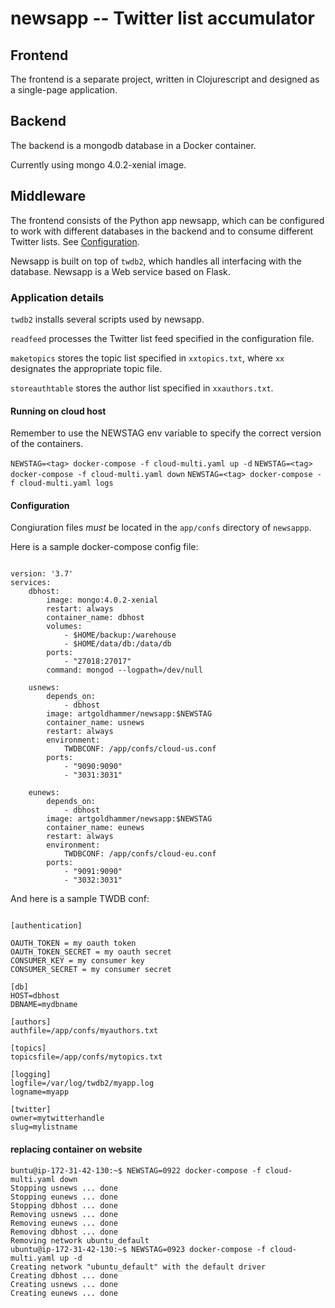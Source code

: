 # newsapp -- Twitter list accumulator

## Frontend

The frontend is a separate project, written in Clojurescript and designed as a single-page application.

## Backend

The backend is a mongodb database in a Docker container.

Currently using mongo 4.0.2-xenial image.

## Middleware

The frontend consists of the Python app newsapp, which can be configured to work with different databases in the backend and to consume different Twitter lists. See [Configuration](#configuration).

Newsapp is built on top of ```twdb2```, which handles all interfacing with the database. Newsapp is a Web service based on Flask.

### Application details

`twdb2` installs several scripts used by newsapp.

`readfeed` processes the Twitter list feed specified in the configuration file.

`maketopics` stores the topic list specified in `xxtopics.txt`, where `xx` designates the appropriate topic file.

`storeauthtable` stores the author list specified in `xxauthors.txt`.

#### Running on cloud host

Remember to use the NEWSTAG env variable to specify the correct version
of the containers.

`NEWSTAG=<tag> docker-compose -f cloud-multi.yaml up -d`
`NEWSTAG=<tag> docker-compose -f cloud-multi.yaml down`
`NEWSTAG=<tag> docker-compose -f cloud-multi.yaml logs`

#### Configuration

Congiuration files *must* be located in the `app/confs` directory of `newsappp`.

Here is a sample docker-compose config file:

```

version: '3.7'
services:
	dbhost:
		image: mongo:4.0.2-xenial
		restart: always
		container_name: dbhost
		volumes:
			- $HOME/backup:/warehouse
			- $HOME/data/db:/data/db
		ports:
			- "27018:27017"
		command: mongod --logpath=/dev/null

	usnews:
		depends_on:
			- dbhost
		image: artgoldhammer/newsapp:$NEWSTAG
		container_name: usnews
		restart: always
		environment:
			TWDBCONF: /app/confs/cloud-us.conf
		ports:
			- "9090:9090"
			- "3031:3031"

	eunews:
		depends_on:
			- dbhost
		image: artgoldhammer/newsapp:$NEWSTAG
		container_name: eunews
		restart: always
		environment:
			TWDBCONF: /app/confs/cloud-eu.conf
		ports:
			- "9091:9090"
			- "3032:3031"
```

And here is a sample TWDB conf:

```

[authentication]

OAUTH_TOKEN = my oauth token
OAUTH_TOKEN_SECRET = my oauth secret
CONSUMER_KEY = my consumer key
CONSUMER_SECRET = my consumer secret

[db]
HOST=dbhost
DBNAME=mydbname

[authors]
authfile=/app/confs/myauthors.txt

[topics]
topicsfile=/app/confs/mytopics.txt

[logging]
logfile=/var/log/twdb2/myapp.log
logname=myapp

[twitter]
owner=mytwitterhandle
slug=mylistname
```

#### replacing container on website

```
buntu@ip-172-31-42-130:~$ NEWSTAG=0922 docker-compose -f cloud-multi.yaml down
Stopping usnews ... done
Stopping eunews ... done
Stopping dbhost ... done
Removing usnews ... done
Removing eunews ... done
Removing dbhost ... done
Removing network ubuntu_default
ubuntu@ip-172-31-42-130:~$ NEWSTAG=0923 docker-compose -f cloud-multi.yaml up -d
Creating network "ubuntu_default" with the default driver
Creating dbhost ... done
Creating usnews ... done
Creating eunews ... done
```
